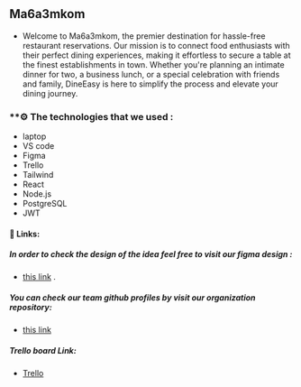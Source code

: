 # 

## Ma6a3mkom

+ Welcome to Ma6a3mkom, the premier destination for hassle-free restaurant reservations. Our mission is to connect food enthusiasts with their perfect dining experiences, making it effortless to secure a table at the finest establishments in town. Whether you're planning an intimate dinner for two, a business lunch, or a special celebration with friends and family, DineEasy is here to simplify the process and elevate your dining journey.


 ### **⚙️ The technologies that we used :
+ laptop
+ VS code
+ Figma
+ Trello
+ Tailwind
+ React
+ Node.js
+ PostgreSQL
+ JWT

#### **📎 Links:**
#####  In order to check the design of the idea feel free to visit our figma design :
 + [this link](https://www.figma.com/file/EaknQivzBmYjvWjDwmeFfX/Untitled?type=design&node-id=0-1&t=cmNuW8XmhCdCt875-0) .

 ##### You can check our team github profiles by visit our organization repository:
 +  [this link](https://github.com/Ma6a3mkom/Ma6a3mkom)

 ##### Trello board Link:
 + [Trello](https://trello.com/b/R10CNIkC/op)
